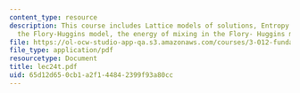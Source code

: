 ```yaml
---
content_type: resource
description: This course includes Lattice models of solutions, Entropy of mixing in
  the Flory-Huggins model, the energy of mixing in the Flory- Huggins model and predictions.
file: https://ol-ocw-studio-app-qa.s3.amazonaws.com/courses/3-012-fundamentals-of-materials-science-fall-2005/65d12d650cb1a2f144842399f93a80cc_lec24t.pdf
file_type: application/pdf
resourcetype: Document
title: lec24t.pdf
uid: 65d12d65-0cb1-a2f1-4484-2399f93a80cc
---
```


